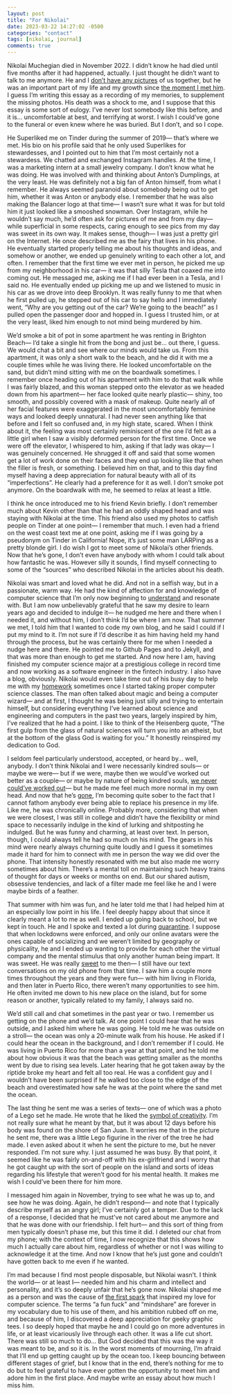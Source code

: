 ```yaml
---
layout: post
title: "For Nikolai"
date: 2023-03-22 14:27:02 -0500
categories: "contact"
tags: [nikolai, journal]
comments: true
---
```

Nikolai Muchegian died in November 2022. I didn’t know he had died until five months after it had happened, actually. I just thought he didn’t want to talk to me anymore. He and I <a href="/images/nik/photos.png" target="_blank">don’t have any pictures</a> of us together, but he was an important part of my life and my growth since <a href="/images/nik/04-01-2020.jpeg" target="_blank">the moment I met him</a>. I guess I’m writing this essay as a recording of my memories, to supplement the missing photos. His death was a shock to me, and I suppose that this essay is some sort of eulogy. I’ve never lost somebody like this before, and it is… uncomfortable at best, and terrifying at worst. I wish I could’ve gone to the funeral or even knew where he was buried. But I don’t, and so I cope.<!-- more -->

He Superliked me on Tinder during the summer of 2019— that’s where we met. His bio on his profile said that he only used Superlikes for stewardesses, and I pointed out to him that I’m most certainly not a stewardess. We chatted and exchanged Instagram handles. At the time, I was a marketing intern at a small jewelry company. I don’t know what he was doing. He was involved with and thinking about Anton’s Dumplings, at the very least. He was definitely not a big fan of Anton himself, from what I remember. He always seemed paranoid about somebody being out to get him, whether it was Anton or anybody else. I remember that he was also making the Balancer logo at that time— I wasn’t sure what it was for but told him it just looked like a smooshed snowman. Over Instagram, while he wouldn’t say much, he’d often ask for pictures of me and from my day— while superficial in some respects, caring enough to see pics from my day was sweet in its own way. It makes sense, though— I was just a pretty girl on the Internet. He once described me as the fairy that lives in his phone. He eventually started properly telling me about his thoughts and ideas, and somehow or another, we ended up genuinely writing to each other a lot, and often. I remember that the first time we ever met in person, he picked me up from my neighborhood in his car— it was that silly Tesla that coaxed me into coming out. He messaged me, asking me if I had ever been in a Tesla, and I said no. He eventually ended up picking me up and we listened to music in his car as we drove into deep Brooklyn. It was really funny to me that when he first pulled up, he stepped out of his car to say hello and I immediately went, “Why are you getting out of the car? We’re going to the beach!” as I pulled open the passenger door and hopped in. I guess I trusted him, or at the very least, liked him enough to not mind being murdered by him.

We’d smoke a bit of pot in some apartment he was renting in Brighton Beach— I’d take a single hit from the bong and just be… out there, I guess. We would chat a bit and see where our minds would take us. From this apartment, it was only a short walk to the beach, and he did it with me a couple times while he was living there. He looked uncomfortable on the sand, but didn’t mind sitting with me on the boardwalk sometimes. I remember once heading out of his apartment with him to do that walk while I was fairly blazed, and this woman stepped onto the elevator as we headed down from his apartment— her face looked quite nearly plastic— shiny, too smooth, and possibly covered with a mask of makeup. Quite nearly all of her facial features were exaggerated in the most uncomfortably feminine ways and looked deeply unnatural. I had never seen anything like that before and I felt so confused and, in my high state, scared. When I think about it, the feeling was most certainly reminiscent of the one I’d felt as a little girl when I saw a visibly deformed person for the first time. Once we were off the elevator, I whispered to him, asking if that lady was okay— I was genuinely concerned. He shrugged it off and said that some women get a lot of work done on their faces and they end up looking like that when the filler is fresh, or something. I believed him on that, and to this day find myself having a deep appreciation for natural beauty with all of its “imperfections”. He clearly had a preference for it as well. I don’t smoke pot anymore. On the boardwalk with me, he seemed to relax at least a little.

I think he once introduced me to his friend Kevin briefly. I don’t remember much about Kevin other than that he had an oddly shaped head and was staying with Nikolai at the time. This friend also used my photos to catfish people on Tinder at one point— I remember that much. I even had a friend on the west coast text me at one point, asking me if I was going by a pseudonym on Tinder in California! Nope, it’s just some man LARPing as a pretty blonde girl. I do wish I got to meet some of Nikolai’s other friends. Now that he’s gone, I don’t even have anybody with whom I could talk about how fantastic he was. However silly it sounds, I find myself connecting to some of the “sources” who described Nikolai in the articles about his death.

Nikolai was smart and loved what he did. And not in a selfish way, but in a passionate, warm way. He had the kind of affection for and knowledge of computer science that I’m only now beginning to <a href="/images/nik/specialize.png" target="_blank">understand</a> and resonate with. But I am now unbelievably grateful that he saw my desire to learn years ago and decided to indulge it— he nudged me here and there when I needed it, and without him, I don’t think I’d be where I am now. That summer we met, I told him that I wanted to code my own blog, and he said I could if I put my mind to it. I’m not sure if I’d describe it as him having held my hand through the process, but he was certainly there for me when I needed a nudge here and there. He pointed me to Github Pages and to Jekyll, and that was more than enough to get me started. And now here I am, having finished my computer science major at a prestigious college in record time and now working as a software engineer in the fintech industry. I also have a blog, obviously. Nikolai would even take time out of his busy day to help me with my <a href="/images/nik/hw.png" target="_blank">homework</a> sometimes once I started taking proper computer science classes. The man often talked about magic and being a computer wizard— and at first, I thought he was being just silly and trying to entertain himself, but considering everything I’ve learned about science and engineering and computers in the past two years, largely inspired by him, I’ve realized that he had a point. I like to think of the Heisenberg quote, “The first gulp from the glass of natural sciences will turn you into an atheist, but at the bottom of the glass God is waiting for you.” It honestly reinspired my dedication to God.

I seldom feel particularly understood, accepted, or heard by… well, anybody. I don’t think Nikolai and I were necessarily kindred souls— or maybe we were— but if we were, maybe then we would’ve worked out better as a couple— or maybe by nature of being kindred souls, <a href="/images/nik/dream.jpeg" target="_blank">we never could’ve worked out</a>— but he made me feel much more normal in my own head. And now that he’s <a href="/images/nik/favorite.png" target="_blank">gone</a>, I’m becoming quite sober to the fact that I cannot fathom anybody ever being able to replace his presence in my life. Like me, he was chronically online. Probably more, considering that when we were closest, I was still in college and didn’t have the flexibility or mind space to necessarily indulge in the kind of lurking and shitposting he indulged. But he was funny and charming, at least over text. In person, though, I could always tell he had so much on his mind. The gears in his mind were nearly always churning quite loudly and I guess it sometimes made it hard for him to connect with me in person the way we did over the phone. That intensity honestly resonated with me but also made me worry sometimes about him. There’s a mental toll on maintaining such heavy trains of thought for days or weeks or months on end. But our shared autism, obsessive tendencies, and lack of a filter made me feel like he and I were maybe birds of a feather.

That summer with him was fun, and he later told me that I had helped him at an especially low point in his life. I feel deeply happy about that since it clearly meant a lot to me as well. I ended up going back to school, but we kept in touch. He and I spoke and texted a lot during <a href="/images/nik/quarantine.png" target="_blank">quarantine</a>. I suppose that when lockdowns were enforced, and only our online avatars were the ones capable of socializing and we weren’t limited by geography or physicality, he and I ended up wanting to provide for each other the virtual company and the mental stimulus that only another human being impart. It was sweet. He was really <a href="/images/nik/comforting.jpeg" target="_blank">sweet</a> to me then— I still have our text conversations on my old phone from that time. I saw him a couple more times throughout the years and they were fun— with him living in Florida, and then later in Puerto Rico, there weren’t many opportunities to see him. He often invited me down to his new place on the island, but for some reason or another, typically related to my family, I always said no.

We’d still call and chat sometimes in the past year or two. I remember us getting on the phone and we’d talk. At one point I could hear that he was outside, and I asked him where he was going. He told me he was outside on a stroll— the ocean was only a 20-minute walk from his house. He asked if I could hear the ocean in the background, and I don’t remember if I could. He was living in Puerto Rico for more than a year at that point, and he told me about how obvious it was that the beach was getting smaller as the months went by due to rising sea levels. Later hearing that he got taken away by the riptide broke my heart and felt all too real. He was a confident guy and I wouldn’t have been surprised if he walked too close to the edge of the beach and overestimated how safe he was at the point where the sand met the ocean.

The last thing he sent me was a series of texts— one of which was a photo of a Lego set he made. He wrote that he liked the <a href="/images/nik/symbolofcreativity.png" target="_blank">symbol of creativity</a>. I’m not really sure what he meant by that, but it was about 12 days before his body was found on the shore of San Juan. It worries me that in the picture he sent me, there was a little Lego figurine in the river of the tree he had made. I even asked about it when he sent the picture to me, but he never responded. I’m not sure why. I just assumed he was busy. By that point, it seemed like he was fairly on-and-off with his ex-girlfriend and I worry that he got caught up with the sort of people on the island and sorts of ideas regarding his lifestyle that weren’t good for his mental health. It makes me wish I could’ve been there for him more.

I messaged him again in November, trying to see what he was up to, and see how he was doing. Again, he didn’t respond— and note that I typically describe myself as an angry girl; I’ve certainly got a temper. Due to the lack of a response, I decided that he must’ve not cared about me anymore and that he was done with our friendship. I felt hurt— and this sort of thing from men typically doesn’t phase me, but this time it did. I deleted our chat from my phone; with the context of time, I now recognize that this shows how much I actually care about him, regardless of whether or not I was willing to acknowledge it at the time. And now I know that he’s just gone and couldn’t have gotten back to me even if he wanted.

I’m mad because I find most people disposable, but Nikolai wasn’t. I think the world— or at least I— needed him and his charm and intellect and personality, and it’s so deeply unfair that he’s gone now. Nikolai shaped me as a person and was the cause of <a href="/images/nik/mentor.png" target="_blank">the first spark</a> that inspired my love for computer science. The terms “a fun fuck” and “mindshare” are forever in my vocabulary due to his use of them, and his ambition rubbed off on me, and because of him, I discovered a deep appreciation for geeky graphic tees. I so deeply hoped that maybe he and I could go on more adventures in life, or at least vicariously live through each other. It was a life cut short. There was still so much to do… But God decided that this was the way it was meant to be, and so it is. In the worst moments of mourning, I’m afraid that I’ll end up getting caught up by the ocean too. I keep bouncing between different stages of grief, but I know that in the end, there’s nothing for me to do but to feel grateful to have ever gotten the opportunity to meet him and adore him in the first place. And maybe write an essay about how much I miss him.